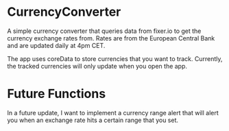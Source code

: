 # CurrencyConverter

A simple currency converter that queries data from fixer.io to get the currency exchange rates from. 
Rates are from the European Central Bank and are updated daily at 4pm CET.

The app uses coreData to store currencies that you want to track. Currently, the tracked currencies will only update when you open the app.

# Future Functions
In a future update, I want to implement a currency range alert that will alert you when an exchange rate hits a certain range that you set.
